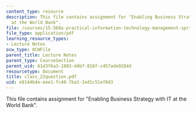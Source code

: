 ```yaml
---
content_type: resource
description: This file contains assignment for "Enabling Business Strategy with IT
  at the World Bank".
file: /courses/15-568a-practical-information-technology-management-spring-2005/e8144b4eeee1fc407ba31ed1c51ef843_class_22question.pdf
file_type: application/pdf
learning_resource_types:
- Lecture Notes
ocw_type: OCWFile
parent_title: Lecture Notes
parent_type: CourseSection
parent_uid: 61d3f6a3-1803-d4b7-818f-c457ade9284d
resourcetype: Document
title: class_22question.pdf
uid: e8144b4e-eee1-fc40-7ba3-1ed1c51ef843
---
```

This file contains assignment for "Enabling Business Strategy with IT at the World Bank".

